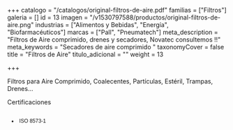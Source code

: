 +++
catalogo = "/catalogos/original-filtros-de-aire.pdf"
familias = ["Filtros"]
galeria = []
id = 13
imagen = "/v1530797588/productos/original-filtros-de-aire.png"
industrias = ["Alimentos y Bebidas", "Energía", "Biofarmacéuticos"]
marcas = ["Pall", "Pneumatech"]
meta_description = "Filtros de Aire comprimido, drenes y secadores, Novatec consultemos !!"
meta_keywords = "Secadores de aire comprimido "
taxonomyCover = false
title = "Filtros de Aire"
titulo_adicional = ""
weight = 13

+++
<p>Filtros para Aire Comprimido, Coalecentes, Partículas, Estéril, Trampas, Drenes...</p>
<p>Certificaciones </p>
<div class="page" title="Page 3">
<div class="section">
<div class="layoutArea">
<div class="column">
<ul>
<li style="font-size: 9pt; font-family: Helvetica;">
<p><span style="font-size: 9pt;"> ISO 8573-1 </span></p>
</li>
</ul>
</div>
</div>
</div>
</div>